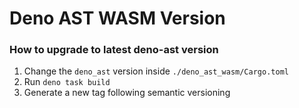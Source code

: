 # Deno AST WASM Version

### How to upgrade to latest deno-ast version

1. Change the `deno_ast` version inside `./deno_ast_wasm/Cargo.toml`
2. Run `deno task build`
3. Generate a new tag following semantic versioning